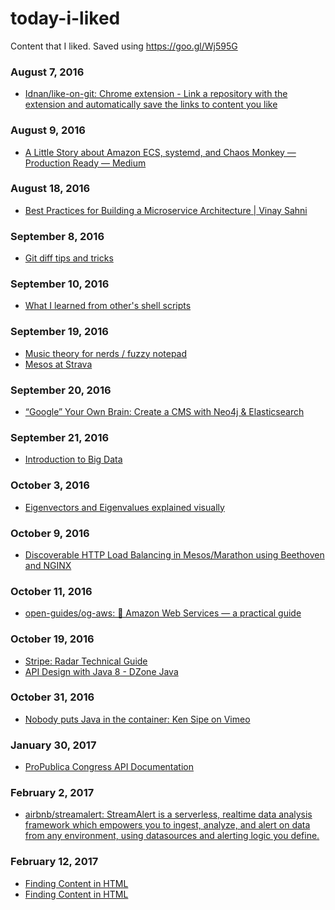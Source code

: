 
# today-i-liked 
Content that I liked. Saved using https://goo.gl/Wj595G 

### August 7, 2016
- [Idnan/like-on-git: Chrome extension - Link a repository with the extension and automatically save the links to content you like](https://github.com/Idnan/like-on-git) 

### August 9, 2016
- [A Little Story about Amazon ECS, systemd, and Chaos Monkey — Production Ready — Medium](https://medium.com/production-ready/a-little-story-about-amazon-ecs-systemd-and-chaos-monkey-8bc7d1b5778#.lsqc5oq62) 

### August 18, 2016
- [Best Practices for Building a Microservice Architecture | Vinay Sahni](http://www.vinaysahni.com/best-practices-for-building-a-microservice-architecture) 

### September 8, 2016
- [Git diff tips and tricks](https://blog.twobucks.co/git-diff-tips-and-tricks/) 

### September 10, 2016
- [What I learned from other's shell scripts](http://www.fizerkhan.com/blog/posts/What-I-learned-from-other-s-shell-scripts.html) 

### September 19, 2016
- [Music theory for nerds / fuzzy notepad](https://eev.ee/blog/2016/09/15/music-theory-for-nerds/) 
- [Mesos at Strava](http://labs.strava.com/blog/mesos/) 

### September 20, 2016
- [“Google” Your Own Brain: Create a CMS with Neo4j & Elasticsearch](https://neo4j.com/blog/google-brain-cms-neo4j-elasticsearch/) 

### September 21, 2016
- [Introduction to Big Data](http://haifengl.github.io/bigdata/#x1-70001.2.3) 

### October 3, 2016
- [Eigenvectors and Eigenvalues explained visually](http://setosa.io/ev/eigenvectors-and-eigenvalues/?utm_source=mybridge&utm_medium=email&utm_campaign=read_more) 

### October 9, 2016
- [Discoverable HTTP Load Balancing in Mesos/Marathon using Beethoven and NGINX](http://jbu.io/2016/10/08/discoverable-http-load-balancing-in-mesosmarathon-using-beethoven-and-nginx/) 

### October 11, 2016
- [open-guides/og-aws: 📙 Amazon Web Services — a practical guide](https://github.com/open-guides/og-aws) 

### October 19, 2016
- [Stripe: Radar Technical Guide](https://stripe.com/radar/guide) 
- [API Design with Java 8 - DZone Java](https://dzone.com/articles/the-java-8-api-design-principles) 

### October 31, 2016
- [Nobody puts Java in the container: Ken Sipe on Vimeo](https://vimeo.com/181900266) 

### January 30, 2017
- [ProPublica Congress API Documentation](https://propublica.github.io/congress-api-docs/#congress-api-documentation) 

### February 2, 2017
- [airbnb/streamalert: StreamAlert is a serverless, realtime data analysis framework which empowers you to ingest, analyze, and alert on data from any environment, using datasources and alerting logic you define.](https://github.com/airbnb/streamalert) 

### February 12, 2017
- [Finding Content in HTML](http://www.hydrogen18.com/blog/finding-content-in-html.html) 
- [Finding Content in HTML](http://www.hydrogen18.com/blog/finding-content-in-html.html) 
